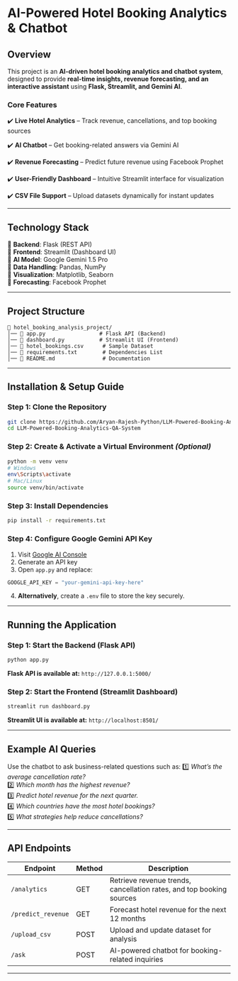 # AI-Powered Hotel Booking Analytics & Chatbot

## Overview

This project is an **AI-driven hotel booking analytics and chatbot system**, designed to provide **real-time insights, revenue forecasting, and an interactive assistant** using **Flask, Streamlit, and Gemini AI**.

### **Core Features**

✔️ **Live Hotel Analytics** – Track revenue, cancellations, and top booking sources 

✔️ **AI Chatbot** – Get booking-related answers via Gemini AI 

✔️ **Revenue Forecasting** – Predict future revenue using Facebook Prophet   

✔️ **User-Friendly Dashboard** – Intuitive Streamlit interface for visualization 

✔️ **CSV File Support** – Upload datasets dynamically for instant updates 

---

## **Technology Stack**

🔹 **Backend**: Flask (REST API)  
🔹 **Frontend**: Streamlit (Dashboard UI)  
🔹 **AI Model**: Google Gemini 1.5 Pro  
🔹 **Data Handling**: Pandas, NumPy  
🔹 **Visualization**: Matplotlib, Seaborn  
🔹 **Forecasting**: Facebook Prophet

---

## **Project Structure**

```
📂 hotel_booking_analysis_project/
│── 📄 app.py                 # Flask API (Backend)
│── 📄 dashboard.py           # Streamlit UI (Frontend)
│── 📄 hotel_bookings.csv      # Sample Dataset
│── 📄 requirements.txt        # Dependencies List
│── 📄 README.md               # Documentation
```

---

## **Installation & Setup Guide**

### Step 1: Clone the Repository

```bash
git clone https://github.com/Aryan-Rajesh-Python/LLM-Powered-Booking-Analytics-QA-System.git
cd LLM-Powered-Booking-Analytics-QA-System
```

### Step 2: Create & Activate a Virtual Environment _(Optional)_

```bash
python -m venv venv
# Windows
env\Scripts\activate
# Mac/Linux
source venv/bin/activate
```

### Step 3: Install Dependencies

```bash
pip install -r requirements.txt
```

### Step 4: Configure Google Gemini API Key

1. Visit [Google AI Console](https://ai.google.dev/)
2. Generate an API key
3. Open `app.py` and replace:

```python
GOOGLE_API_KEY = "your-gemini-api-key-here"
```

4. **Alternatively**, create a `.env` file to store the key securely.

---

## **Running the Application**

### Step 1: Start the Backend (Flask API)

```bash
python app.py
```

**Flask API is available at:** `http://127.0.0.1:5000/`

### Step 2: Start the Frontend (Streamlit Dashboard)

```bash
streamlit run dashboard.py
```

**Streamlit UI is available at:** `http://localhost:8501/`

---

## **Example AI Queries**

Use the chatbot to ask business-related questions such as:
1️⃣ _What’s the average cancellation rate?_  
2️⃣ _Which month has the highest revenue?_  
3️⃣ _Predict hotel revenue for the next quarter._  
4️⃣ _Which countries have the most hotel bookings?_  
5️⃣ _What strategies help reduce cancellations?_

---

## **API Endpoints**

| Endpoint           | Method | Description                                                          |
| ------------------ | ------ | -------------------------------------------------------------------- |
| `/analytics`       | GET    | Retrieve revenue trends, cancellation rates, and top booking sources |
| `/predict_revenue` | GET    | Forecast hotel revenue for the next 12 months                        |
| `/upload_csv`      | POST   | Upload and update dataset for analysis                               |
| `/ask`             | POST   | AI-powered chatbot for booking-related inquiries                     |

---
